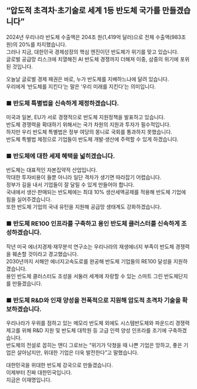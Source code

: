 ## “압도적 초격차·초기술로 세계 1등 반도체 국가를 만들겠습니다”

2024년 우리나라 반도체 수출액은 204조 원(1,419억 달러)으로 전체 수출액(983조 원)의 20%를 차지했습니다.   
그러나 지금, 대한민국 경제성장의 핵심 엔진이던 반도체가 위기를 맞고 있습니다.   
글로벌 공급망 리스크에 치열해진 AI 반도체 경쟁까지 더해져 이중, 삼중의 위기에 포위된 것입니다.  

오늘날 글로벌 경제 패권은 바로, 누가 반도체를 지배하느냐에 달려 있습니다.  
우리에게 ‘반도체를 지킨다’는 말은 ‘우리 미래를 지킨다’는 의미입니다.  

### ■ 반도체 특별법을 신속하게 제정하겠습니다. 
미국과 일본, EU가 서로 경쟁적으로 반도체 지원정책을 발표하고 있습니다.   
반도체 경쟁력을 확대하기 위해서는 국가 차원의 지원과 투자가 필수적입니다.  
하지만 우리 반도체 특별법은 정부 여당의 몽니로 국회를 통과하지 못했습니다.   
반도체 특별법 제정으로 기업들이 반도체 개발·생산에 주력할 수 있게 하겠습니다.  

### ■ 반도체에 대한 세제 혜택을 넓히겠습니다.
반도체는 대표적인 자본집약적 산업입니다.  
막대한 투자비용이 들뿐 아니라 일단 격차가 생기면 따라잡기 어렵습니다.  
정부가 길을 내서 기업들이 잘 달릴 수 있게 만들어야 합니다.   
국내에서 생산·판매되는 반도체에는 최대 10% 생산세액공제를 적용해 반도체 기업에 힘을 실어주겠습니다.  
또한 반도체 기업의 국내 유턴을 지원해 공급망 생태계도 강화하겠습니다.  

### ■ 반도체 RE100 인프라를 구축하고 용인 반도체 클러스터를 신속하게 조성하겠습니다. 
작년 미국 에너지경제·재무분석 연구소는 우리나라의 재생에너지 부족이 반도체 경쟁력을 훼손할 것이라고 경고했습니다.   
2030년까지 서해안 에너지고속도로를 완공해 반도체 기업들의 RE100 달성을 지원하겠습니다.  
용인 반도체 클러스터도 조성을 서둘러 세계에 자랑할 수 있는 스마트 그린 반도체단지를 만들겠습니다.   

### ■ 반도체 R&D와 인재 양성을 전폭적으로 지원해 압도적 초격차 기술을 확보하겠습니다.
우리나라가 우위를 점하고 있는 메모리 반도체 외에도 시스템반도체와 파운드리 경쟁력 제고를 위해 R&D 지원 및 반도체 대학원 등 고급 인력 양성 인프라를 조기에 구축하겠습니다.  
반도체의 전설로 꼽히는 앤디 그로브는 “위기가 닥쳤을 때 나쁜 기업은 망하고, 좋은 기업은 살아남지만, 위대한 기업은 더욱 발전한다”고 말했습니다.  

대한민국을 위대한 반도체 강국으로 만들겠습니다.  
이제부터 진짜 대한민국입니다.  
지금은 이재명입니다.
